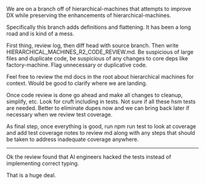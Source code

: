 We are on a branch off of hierarchical-machines that attempts to improve DX while preserving the enhancements of hierarchical-machines.

Specifically this branch adds definitions and flattening. It has been a long road and is kind of a mess.

First thing, review log, then diff head with source branch. Then write HIERARCHICAL_MACHINES_R2_CODE_REVIEW.md. Be suspicious of large files and duplicate code, be suspicious of any changes to core deps like factory-machine. Flag unnecessary or duplicative code.

Feel free to review the md docs in the root about hierarchical machines for context. Would be good to clarify where we are landing. 

Once code review is done go ahead and make all changes to cleanup, simplify, etc. Look for cruft including in tests. Not sure if all these hsm tests are needed. Better to eliminate dupes now and we can bring back later if necessary when we review test coverage.

As final step, once everything is good, run npm run test to look at coverage and add test coverage notes to review md along with any steps that should be taken to address inadequate coverage anywhere. 

---

Ok the review found that AI engineers hacked the tests instead of implementing correct typing.

That is a huge deal. 